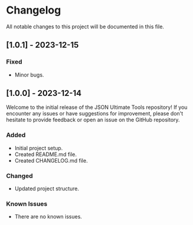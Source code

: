# Changelog

All notable changes to this project will be documented in this file.

## [1.0.1] - 2023-12-15

### Fixed

- Minor bugs.

## [1.0.0] - 2023-12-14

Welcome to the initial release of the JSON Ultimate Tools repository!
If you encounter any issues or have suggestions for improvement, please don't hesitate to provide feedback or open an issue on the GitHub repository.

### Added

- Initial project setup.
- Created README.md file.
- Created CHANGELOG.md file.

### Changed

- Updated project structure.

### Known Issues

- There are no known issues.

<!------------------------------------------------------------------

### Fixed
### Improved
### Removed

\*\* ----------------------------------------------------------------->
